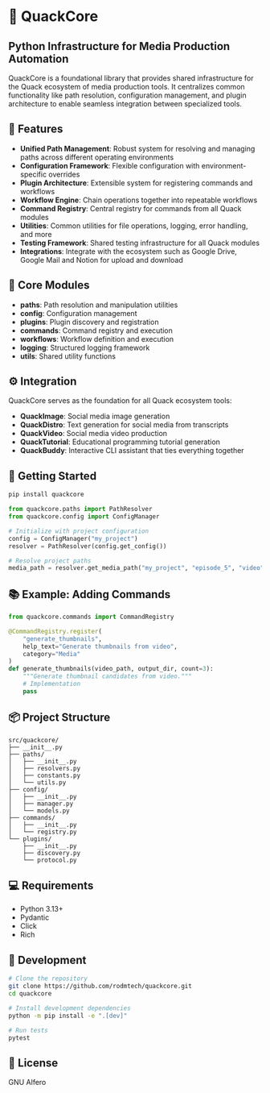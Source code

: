 # 🦆 QuackCore

## Python Infrastructure for Media Production Automation

QuackCore is a foundational library that provides shared infrastructure for the Quack ecosystem of media production tools. It centralizes common functionality like path resolution, configuration management, and plugin architecture to enable seamless integration between specialized tools.

## 🌟 Features

- **Unified Path Management**: Robust system for resolving and managing paths across different operating environments
- **Configuration Framework**: Flexible configuration with environment-specific overrides
- **Plugin Architecture**: Extensible system for registering commands and workflows
- **Workflow Engine**: Chain operations together into repeatable workflows
- **Command Registry**: Central registry for commands from all Quack modules
- **Utilities**: Common utilities for file operations, logging, error handling, and more
- **Testing Framework**: Shared testing infrastructure for all Quack modules
- **Integrations**: Integrate with the ecosystem such as Google Drive, Google Mail and Notion for upload and download

## 🧩 Core Modules

- **paths**: Path resolution and manipulation utilities
- **config**: Configuration management
- **plugins**: Plugin discovery and registration
- **commands**: Command registry and execution
- **workflows**: Workflow definition and execution
- **logging**: Structured logging framework
- **utils**: Shared utility functions

## ⚙️ Integration

QuackCore serves as the foundation for all Quack ecosystem tools:

- **QuackImage**: Social media image generation
- **QuackDistro**: Text generation for social media from transcripts
- **QuackVideo**: Social media video production
- **QuackTutorial**: Educational programming tutorial generation
- **QuackBuddy**: Interactive CLI assistant that ties everything together

## 🚀 Getting Started

```bash
pip install quackcore
```

```python
from quackcore.paths import PathResolver
from quackcore.config import ConfigManager

# Initialize with project configuration
config = ConfigManager("my_project")
resolver = PathResolver(config.get_config())

# Resolve project paths
media_path = resolver.get_media_path("my_project", "episode_5", "video")
```

## 📚 Example: Adding Commands

```python
from quackcore.commands import CommandRegistry

@CommandRegistry.register(
    "generate_thumbnails",
    help_text="Generate thumbnails from video",
    category="Media"
)
def generate_thumbnails(video_path, output_dir, count=3):
    """Generate thumbnail candidates from video."""
    # Implementation
    pass
```

## 📦 Project Structure

```
src/quackcore/
├── __init__.py
├── paths/
│   ├── __init__.py
│   ├── resolvers.py
│   ├── constants.py
│   └── utils.py
├── config/
│   ├── __init__.py
│   ├── manager.py
│   └── models.py
├── commands/
│   ├── __init__.py
│   └── registry.py
└── plugins/
    ├── __init__.py
    ├── discovery.py
    └── protocol.py
```

## 💻 Requirements

- Python 3.13+
- Pydantic
- Click
- Rich

## 🔧 Development

```bash
# Clone the repository
git clone https://github.com/rodmtech/quackcore.git
cd quackcore

# Install development dependencies
python -m pip install -e ".[dev]"

# Run tests
pytest
```

## 📄 License

GNU Alfero
